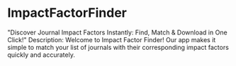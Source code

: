 # ImpactFactorFinder
"Discover Journal Impact Factors Instantly: Find, Match &amp; Download in One Click!"  Description: Welcome to Impact Factor Finder! Our app makes it simple to match your list of journals with their corresponding impact factors quickly and accurately. 
